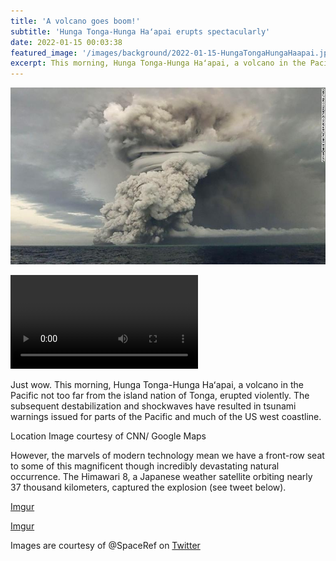 ```yaml
---
title: 'A volcano goes boom!'
subtitle: 'Hunga Tonga-Hunga Haʻapai erupts spectacularly'
date: 2022-01-15 00:03:38
featured_image: '/images/background/2022-01-15-HungaTongaHungaHaapai.jpg'
excerpt: This morning, Hunga Tonga-Hunga Haʻapai, a volcano in the Pacific not too far from the island nation of Tonga, erupted violently.
---
```



![](/images/blog_images/2022-01-15-HungaTongaHungaHaapai.jpeg)

![](https://i.imgur.com/pmDEGVy.mp4)

Just wow. This morning, Hunga Tonga-Hunga Haʻapai, a volcano in the Pacific not too far from the island nation of Tonga, erupted violently. The subsequent destabilization and shockwaves have resulted in tsunami warnings issued for parts of the Pacific and much of the US west coastline. 

Location Image courtesy of CNN/ Google Maps

However, the marvels of modern technology mean we have a front-row seat to some of this magnificent though incredibly devastating natural occurrence. The Himawari 8, a Japanese weather satellite orbiting nearly 37 thousand kilometers, captured the explosion (see tweet below). 

[Imgur](https://i.imgur.com/ourtKCe.mp4)

[Imgur](https://i.imgur.com/pmDEGVy.mpv)

Images are courtesy of @SpaceRef on [Twitter](https://twitter.com/SpaceRef/status/1482420575016476672)
